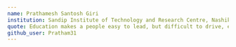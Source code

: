 ```yaml
---
name: Prathamesh Santosh Giri
institution: Sandip Institute of Technology and Research Centre, Nashik
quote: Education makes a people easy to lead, but difficult to drive, easy to govern, but impossible to enslave.
github_user: Pratham31
---
```

